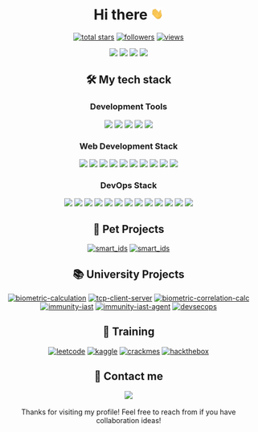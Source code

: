 <h1 align="center"> Hi there <img src="assets/hello.gif" width="5%"></h1>

<p align="center">
  <a href="https://github.com/light-hat?tab=repositories&sort=stargazers">
    <img alt="total stars" title="Total stars on GitHub" src="https://custom-icon-badges.demolab.com/github/stars/light-hat?style=for-the-badge&logo=star&date=0_230224"/></a>
  <a href="https://github.com/light-hat?tab=followers">
    <img alt="followers" title="Follow me on Github" src="https://custom-icon-badges.demolab.com/github/followers/light-hat?style=for-the-badge&logo=person-add&label=Follow&logoColor=white&date=0_230224"/></a>
  <a href="https://github.com/light-hat/">
    <img alt="views" title="GitHub profile views" src="https://komarev.com/ghpvc/?username=light-hat&style=for-the-badge"/></a>
</p>

<p align="center">
<img src="https://github-readme-streak-stats-9m8ugfa77-denvercoder1.vercel.app/?user=light-hat&theme=transparent&hide_border=true&date=0_230224">

<img src="https://github-readme-stats.vercel.app/api?username=light-hat&hide_border=true&theme=transparent&date=0_230224">
<img src="https://github-readme-stats.vercel.app/api/top-langs?username=light-hat&layout=compact&hide_border=true&theme=transparent&date=0_230224">

<img src="https://github-profile-trophy.vercel.app/?username=light-hat&theme=discord&title=MultiLanguage,Commits,Followers,Stars,Issues,PullRequest,Repositories,Reviews&date=0_230224">

</p>

<h2 align="center"> 🛠️ My tech stack </h2>

<h3 align="center">Development Tools</h2>

<p align="center">
<img src="https://img.shields.io/badge/Obsidian-%23483699.svg?style=for-the-badge&logo=obsidian&logoColor=white">
<img src="https://img.shields.io/badge/git-%23F05033.svg?style=for-the-badge&logo=git&logoColor=white">
<img src="https://img.shields.io/badge/VIM-%2311AB00.svg?style=for-the-badge&logo=vim&logoColor=white">
<img src="https://img.shields.io/badge/Visual%20Studio%20Code-0078d7.svg?style=for-the-badge&logo=visual-studio-code&logoColor=white">
<img src="https://img.shields.io/badge/Visual%20Studio-5C2D91.svg?style=for-the-badge&logo=visual-studio&logoColor=white">
</p>

<h3 align="center">Web Development Stack</h2>

<p align="center">
<img src="https://img.shields.io/badge/nginx-%23009639.svg?style=for-the-badge&logo=nginx&logoColor=white">
<img src="https://img.shields.io/badge/javascript-%23323330.svg?style=for-the-badge&logo=javascript&logoColor=%23F7DF1E">
<img src="https://img.shields.io/badge/vuejs-%2335495e.svg?style=for-the-badge&logo=vuedotjs&logoColor=%234FC08D">
<img src="https://img.shields.io/badge/python-3670A0?style=for-the-badge&logo=python&logoColor=ffdd54">
<img src="https://img.shields.io/badge/django-%23092E20.svg?style=for-the-badge&logo=django&logoColor=white">
<img src="https://img.shields.io/badge/DJANGO-REST-ff1709?style=for-the-badge&logo=django&logoColor=white&color=ff1709&labelColor=gray">
<img src="https://img.shields.io/badge/celery-%23a9cc54.svg?style=for-the-badge&logo=celery&logoColor=ddf4a4">
<img src="https://img.shields.io/badge/postgres-%23316192.svg?style=for-the-badge&logo=postgresql&logoColor=white">
<img src="https://img.shields.io/badge/redis-%23DD0031.svg?style=for-the-badge&logo=redis&logoColor=white">
<img src="https://img.shields.io/badge/elasticsearch-%230377CC.svg?style=for-the-badge&logo=elasticsearch&logoColor=white">
</p>

<h3 align="center">DevOps Stack</h2>

<p align="center">
<img src="https://img.shields.io/badge/PowerShell-%235391FE.svg?style=for-the-badge&logo=powershell&logoColor=white">
<img src="https://img.shields.io/badge/bash_script-%23121011.svg?style=for-the-badge&logo=gnu-bash&logoColor=white">
<img src="https://img.shields.io/badge/azure-%230072C6.svg?style=for-the-badge&logo=microsoftazure&logoColor=white">
<img src="https://img.shields.io/badge/jenkins-%232C5263.svg?style=for-the-badge&logo=jenkins&logoColor=white">
<img src="https://img.shields.io/badge/github%20actions-%232671E5.svg?style=for-the-badge&logo=githubactions&logoColor=white">
<img src="https://img.shields.io/badge/gitlab%20ci-%23181717.svg?style=for-the-badge&logo=gitlab&logoColor=white">
<img src="https://img.shields.io/badge/teamcity-000000.svg?style=for-the-badge&logo=teamcity&logoColor=white">
<img src="https://img.shields.io/badge/docker-%230db7ed.svg?style=for-the-badge&logo=docker&logoColor=white">
<img src="https://img.shields.io/badge/kubernetes-%23326ce5.svg?style=for-the-badge&logo=kubernetes&logoColor=white">
<img src="https://img.shields.io/badge/ansible-%231A1918.svg?style=for-the-badge&logo=ansible&logoColor=white">
<img src="https://img.shields.io/badge/vagrant-%231563FF.svg?style=for-the-badge&logo=vagrant&logoColor=white">
<img src="https://img.shields.io/badge/grafana-%23F46800.svg?style=for-the-badge&logo=grafana&logoColor=white">
<img src="https://img.shields.io/badge/Prometheus-E6522C?style=for-the-badge&logo=Prometheus&logoColor=white">

</p>

<h2 align="center">🐾 Pet Projects</h2>

<p align="center">
<a href="https://github.com/light-hat/smart_ids"><img src="https://github-readme-stats.vercel.app/api/pin/?username=light-hat&repo=smart_ids&show_icons=true&theme=transparent&date=0_230224" alt="smart_ids"></a>
<a href="https://github.com/light-hat/gulfstream"><img src="https://github-readme-stats.vercel.app/api/pin/?username=light-hat&repo=gulfstream&show_icons=true&theme=transparent&date=0_230224" alt="smart_ids"></a>
<!--<a href="https://github.com/light-hat/looking-glass"><img src="https://github-readme-stats.vercel.app/api/pin/?username=light-hat&repo=looking-glass&show_icons=true&theme=transparent&date=0_230224" alt="looking-glass"></a>-->
</p>

<h2 align="center">📚 University Projects</h2>

<p align="center">
<a href="https://github.com/light-hat/biometric-calculation"><img src="https://github-readme-stats.vercel.app/api/pin/?username=light-hat&repo=biometric-calculation&show_icons=true&theme=transparent&date=0_230224" alt="biometric-calculation"></a>
<a href="https://github.com/light-hat/tcp-client-server"><img src="https://github-readme-stats.vercel.app/api/pin/?username=light-hat&repo=tcp-client-server&show_icons=true&theme=transparent&date=0_230224" alt="tcp-client-server"></a>
<a href="https://github.com/light-hat/biometric-correlation-calc"><img src="https://github-readme-stats.vercel.app/api/pin/?username=light-hat&repo=biometric-correlation-calc&show_icons=true&theme=transparent&date=0_230224" alt="biometric-correlation-calc"></a>
<a href="https://github.com/light-hat/immunity-iast"><img src="https://github-readme-stats.vercel.app/api/pin/?username=light-hat&repo=immunity-iast&show_icons=true&theme=transparent&date=0_230224" alt="immunity-iast"></a>
<a href="https://github.com/light-hat/immunity-python-agent"><img src="https://github-readme-stats.vercel.app/api/pin/?username=light-hat&repo=immunity-python-agent&show_icons=true&theme=transparent&date=0_230224" alt="immunity-iast-agent"></a>
<a href="https://github.com/light-hat/devsecops-stand"><img src="https://github-readme-stats.vercel.app/api/pin/?username=light-hat&repo=devsecops-stand&show_icons=true&theme=transparent&date=0_230224" alt="devsecops"></a>
</p>

<h2 align="center">🥊 Training</h2>

<p align="center">
<a href="https://github.com/light-hat/leetcode"><img src="https://github-readme-stats.vercel.app/api/pin/?username=light-hat&repo=leetcode&show_icons=true&theme=transparent&date=0_230224" alt="leetcode"></a>
<a href="https://github.com/light-hat/kaggle"><img src="https://github-readme-stats.vercel.app/api/pin/?username=light-hat&repo=kaggle&show_icons=true&theme=transparent&date=0_230224" alt="kaggle"></a>
<a href="https://github.com/light-hat/crackmes"><img src="https://github-readme-stats.vercel.app/api/pin/?username=light-hat&repo=crackmes&show_icons=true&theme=transparent&date=0_230224" alt="crackmes"></a>
<a href="https://github.com/light-hat/hackthebox"><img src="https://github-readme-stats.vercel.app/api/pin/?username=light-hat&repo=hackthebox&show_icons=true&theme=transparent&date=0_230224" alt="hackthebox"></a>
</p>

<h2 align="center"> 💬 Contact me </h2>

<p align="center">
<a href="https://t.me/engin1gger"><img src="https://img.shields.io/badge/Telegram-2CA5E0?style=for-the-badge&logo=telegram&logoColor=white"></a>
</p>

<p align="center">
Thanks for visiting my profile! Feel free to reach from if you have collaboration ideas!
</p>
